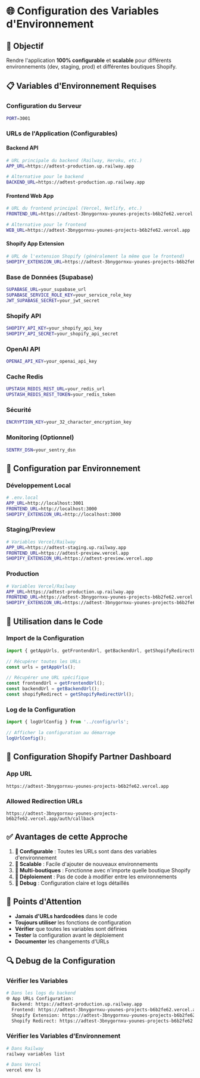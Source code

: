 # 🌐 Configuration des Variables d'Environnement

## 🎯 **Objectif**
Rendre l'application **100% configurable** et **scalable** pour différents environnements (dev, staging, prod) et différentes boutiques Shopify.

## 📋 **Variables d'Environnement Requises**

### **Configuration du Serveur**
```bash
PORT=3001
```

### **URLs de l'Application (Configurables)**

#### **Backend API**
```bash
# URL principale du backend (Railway, Heroku, etc.)
APP_URL=https://adtest-production.up.railway.app

# Alternative pour le backend
BACKEND_URL=https://adtest-production.up.railway.app
```

#### **Frontend Web App**
```bash
# URL du frontend principal (Vercel, Netlify, etc.)
FRONTEND_URL=https://adtest-3bnygornxu-younes-projects-b6b2fe62.vercel.app

# Alternative pour le frontend
WEB_URL=https://adtest-3bnygornxu-younes-projects-b6b2fe62.vercel.app
```

#### **Shopify App Extension**
```bash
# URL de l'extension Shopify (généralement la même que le frontend)
SHOPIFY_EXTENSION_URL=https://adtest-3bnygornxu-younes-projects-b6b2fe62.vercel.app
```

### **Base de Données (Supabase)**
```bash
SUPABASE_URL=your_supabase_url
SUPABASE_SERVICE_ROLE_KEY=your_service_role_key
JWT_SUPABASE_SECRET=your_jwt_secret
```

### **Shopify API**
```bash
SHOPIFY_API_KEY=your_shopify_api_key
SHOPIFY_API_SECRET=your_shopify_api_secret
```

### **OpenAI API**
```bash
OPENAI_API_KEY=your_openai_api_key
```

### **Cache Redis**
```bash
UPSTASH_REDIS_REST_URL=your_redis_url
UPSTASH_REDIS_REST_TOKEN=your_redis_token
```

### **Sécurité**
```bash
ENCRYPTION_KEY=your_32_character_encryption_key
```

### **Monitoring (Optionnel)**
```bash
SENTRY_DSN=your_sentry_dsn
```

## 🚀 **Configuration par Environnement**

### **Développement Local**
```bash
# .env.local
APP_URL=http://localhost:3001
FRONTEND_URL=http://localhost:3000
SHOPIFY_EXTENSION_URL=http://localhost:3000
```

### **Staging/Preview**
```bash
# Variables Vercel/Railway
APP_URL=https://adtest-staging.up.railway.app
FRONTEND_URL=https://adtest-preview.vercel.app
SHOPIFY_EXTENSION_URL=https://adtest-preview.vercel.app
```

### **Production**
```bash
# Variables Vercel/Railway
APP_URL=https://adtest-production.up.railway.app
FRONTEND_URL=https://adtest-3bnygornxu-younes-projects-b6b2fe62.vercel.app
SHOPIFY_EXTENSION_URL=https://adtest-3bnygornxu-younes-projects-b6b2fe62.vercel.app
```

## 🔧 **Utilisation dans le Code**

### **Import de la Configuration**
```typescript
import { getAppUrls, getFrontendUrl, getBackendUrl, getShopifyRedirectUrl } from '../config/urls';

// Récupérer toutes les URLs
const urls = getAppUrls();

// Récupérer une URL spécifique
const frontendUrl = getFrontendUrl();
const backendUrl = getBackendUrl();
const shopifyRedirect = getShopifyRedirectUrl();
```

### **Log de la Configuration**
```typescript
import { logUrlConfig } from '../config/urls';

// Afficher la configuration au démarrage
logUrlConfig();
```

## 📱 **Configuration Shopify Partner Dashboard**

### **App URL**
```
https://adtest-3bnygornxu-younes-projects-b6b2fe62.vercel.app
```

### **Allowed Redirection URLs**
```
https://adtest-3bnygornxu-younes-projects-b6b2fe62.vercel.app/auth/callback
```

## ✅ **Avantages de cette Approche**

1. **🔧 Configurable** : Toutes les URLs sont dans des variables d'environnement
2. **🚀 Scalable** : Facile d'ajouter de nouveaux environnements
3. **🏪 Multi-boutiques** : Fonctionne avec n'importe quelle boutique Shopify
4. **🔄 Déploiement** : Pas de code à modifier entre les environnements
5. **🐛 Debug** : Configuration claire et logs détaillés

## 🚨 **Points d'Attention**

- **Jamais d'URLs hardcodées** dans le code
- **Toujours utiliser** les fonctions de configuration
- **Vérifier** que toutes les variables sont définies
- **Tester** la configuration avant le déploiement
- **Documenter** les changements d'URLs

## 🔍 **Debug de la Configuration**

### **Vérifier les Variables**
```bash
# Dans les logs du backend
🌐 App URLs Configuration:
  Backend: https://adtest-production.up.railway.app
  Frontend: https://adtest-3bnygornxu-younes-projects-b6b2fe62.vercel.app
  Shopify Extension: https://adtest-3bnygornxu-younes-projects-b6b2fe62.vercel.app
  Shopify Redirect: https://adtest-3bnygornxu-younes-projects-b6b2fe62.vercel.app/auth/callback
```

### **Vérifier les Variables d'Environnement**
```bash
# Dans Railway
railway variables list

# Dans Vercel
vercel env ls
```
